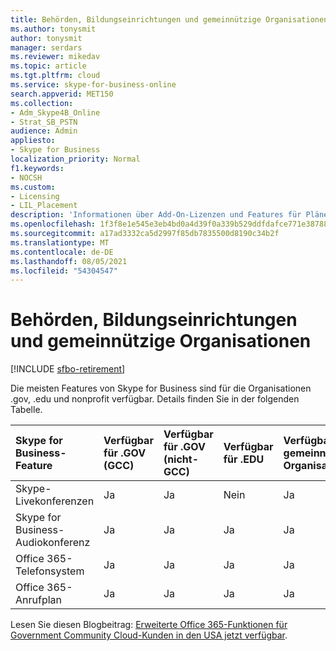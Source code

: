 ```yaml
---
title: Behörden, Bildungseinrichtungen und gemeinnützige Organisationen
ms.author: tonysmit
author: tonysmit
manager: serdars
ms.reviewer: mikedav
ms.topic: article
ms.tgt.pltfrm: cloud
ms.service: skype-for-business-online
search.appverid: MET150
ms.collection:
- Adm_Skype4B_Online
- Strat_SB_PSTN
audience: Admin
appliesto:
- Skype for Business
localization_priority: Normal
f1.keywords:
- NOCSH
ms.custom:
- Licensing
- LIL_Placement
description: 'Informationen über Add-On-Lizenzen und Features für Pläne für GOV, EDU und gemeinnützige Organisationen. '
ms.openlocfilehash: 1f3f8e1e545e3eb4bd0a4d39f0a339b529ddfdafce771e3878803d00abeada98
ms.sourcegitcommit: a17ad3332ca5d2997f85db7835500d8190c34b2f
ms.translationtype: MT
ms.contentlocale: de-DE
ms.lasthandoff: 08/05/2021
ms.locfileid: "54304547"
---
```

# <a name="gov-edu-and-non-profit-organizations"></a>Behörden, Bildungseinrichtungen und gemeinnützige Organisationen

[!INCLUDE [sfbo-retirement](../../../Hub/includes/sfbo-retirement.md)]

Die meisten Features von Skype for Business sind für die Organisationen .gov, .edu und nonprofit verfügbar. Details finden Sie in der folgenden Tabelle.

|**Skype for Business-Feature**|**Verfügbar für .GOV (GCC)**|**Verfügbar für .GOV (nicht-GCC)**|**Verfügbar für .EDU**|**Verfügbar für gemeinnützige Organisationen**|
|:-----|:-----|:-----|:-----|:-----|
|Skype-Livekonferenzen  <br/> |Ja  <br/> |Ja  <br/> |Nein  <br/> |Ja  <br/> |
|Skype for Business-Audiokonferenz  <br/> |Ja  <br/> |Ja  <br/> |Ja  <br/> |Ja  <br/> |
|Office 365-Telefonsystem  <br/> |Ja  <br/> |Ja  <br/> |Ja  <br/> |Ja  <br/> |
|Office 365-Anrufplan  <br/> |Ja  <br/> |Ja  <br/> |Ja  <br/> |Ja  <br/> |
   
Lesen Sie diesen Blogbeitrag: [Erweiterte Office 365-Funktionen für Government Community Cloud-Kunden in den USA jetzt verfügbar](https://blogs.office.com/2017/01/17/advanced-office-365-capabilities-now-available-to-u-s-government-community-customers/).
